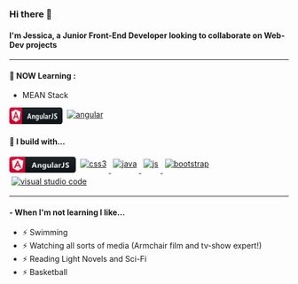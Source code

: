### Hi there 👋

#### I'm Jessica, a Junior Front-End Developer looking to collaborate on Web-Dev projects


--- 

#### 🌱 NOW Learning :
- MEAN Stack

<p>
  <img src="https://github.com/jessazam/jessazam/blob/main/icons/angular.svg" alt="angular" width="96" height="30">

  <a href="#">
      <img src="https://raw.githubusercontent.com/MikeCodesDotNET/MikeCodesDotNET/a8abbf37441f3253f74ea255a47f289208d7568c/Resources/angular.svg" alt="angular" style="vertical-align:top; margin:4px">
  </a>  
  
</p>


#### 🚧 I build with...

<p>
    <img src="https://github.com/jessazam/jessazam/blob/main/icons/angular.svg" alt="angular" width="120" hight="50">
  
  <a href="#">
    <img src="https://raw.githubusercontent.com/MikeCodesDotNET/MikeCodesDotNET/a8abbf37441f3253f74ea255a47f289208d7568c/Resources/css3.svg" alt="css3" style="vertical-align:top; margin:4px">
  </a>
  
 <a href="#">
    <img src="https://raw.githubusercontent.com/MikeCodesDotNET/MikeCodesDotNET/a8abbf37441f3253f74ea255a47f289208d7568c/Resources/java.svg" alt="java" style="vertical-align:top; margin:4px">
  </a>

  <a href="#">
    <img src="https://raw.githubusercontent.com/MikeCodesDotNET/MikeCodesDotNET/a8abbf37441f3253f74ea255a47f289208d7568c/Resources/js.svg" alt="js" style="vertical-align:top; margin:4px">
  </a>

  <a href="#">
    <img src="https://raw.githubusercontent.com/MikeCodesDotNET/MikeCodesDotNET/a8abbf37441f3253f74ea255a47f289208d7568c/Resources/bootstrap.svg" alt="bootstrap" style="vertical-align:top; margin:4px">
  </a>
  
  <a href="#">
    <img src="https://raw.githubusercontent.com/MikeCodesDotNET/MikeCodesDotNET/a8abbf37441f3253f74ea255a47f289208d7568c/Resources/visualstudio_code.svg" alt="visual studio code" style="vertical-align:top; margin:4px">
  </a>
  
</p>



---

#### - When I'm not learning I like...
- ⚡️  Swimming 
- ⚡️  Watching all sorts of media (Armchair film and tv-show expert!)
- ⚡️  Reading Light Novels and Sci-Fi
- ⚡️  Basketball 
